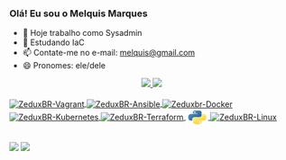 ### Olá! Eu sou o Melquis Marques

- 🔭 Hoje trabalho como Sysadmin
- 🌱 Estudando IaC
- 📫 Contate-me no e-mail: melquis@gmail.com
- 😄 Pronomes: ele/dele

<div align="center">
  <a href="https://github.com/zeduxbr">
  <img height="180em" src="https://github-readme-stats.vercel.app/api?username=zeduxbr&show_icons=true&theme=dracula&include_all_commits=true&count_private=true"/>
  <img height="180em" src="https://github-readme-stats.vercel.app/api/top-langs/?username=zeduxbr&layout=compact&langs_count=7&theme=dracula"/>
</div>
<div style="display: inline_block"><br>
  <img align="center" alt="ZeduxBR-Vagrant" height="30" width="40" src="https://cdn.jsdelivr.net/gh/devicons/devicon/icons/vagrant/vagrant-original.svg">
  <img align="center" alt="ZeduxBR-Ansible" height="30" width="40" src="https://www.vectorlogo.zone/logos/ansible/ansible-icon.svg">
  <img align="center" alt="Zeduxbr-Docker" height="40" width="50" src="https://cdn.jsdelivr.net/gh/devicons/devicon/icons/docker/docker-plain.svg">
  <img align="center" alt="ZeduxBR-Kubernetes" height="30" width="40" src="https://cdn.jsdelivr.net/gh/devicons/devicon/icons/kubernetes/kubernetes-plain.svg">
  <img align="center" alt="ZeduxBR-Terraform" height="30" width="30" src="https://www.vectorlogo.zone/logos/terraformio/terraformio-icon.svg">
  <img align="center" alt="ZeduxBR-Python" height="30" width="40" src="https://raw.githubusercontent.com/devicons/devicon/master/icons/python/python-original.svg">
  <img align="center" alt="ZeduxBR-Linux" height="30" width="40" src="https://www.vectorlogo.zone/logos/linux/linux-icon.svg">
</div>
    
  ##
 
<div> 
  <a href = "mailto:melquis@gmail.com"><img src="https://img.shields.io/badge/-Gmail-%23333?style=for-the-badge&logo=gmail&logoColor=white" target="_blank"></a>
  <a href="https://www.linkedin.com/in/melquis-marques-79448511" target="_blank"><img src="https://img.shields.io/badge/-LinkedIn-%230077B5?style=for-the-badge&logo=linkedin&logoColor=white" target="_blank"></a> 
</div>
